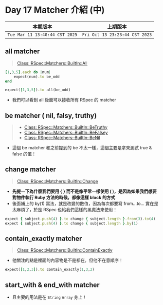# Day 17 Matcher 介紹 (中)

|本期版本|上期版本
|:---:|:---:|
`Tue Mar 11 13:40:44 CST 2025` | `Fri Oct 13 23:23:44 CST 2023`

## all matcher

> [Class: RSpec::Matchers::BuiltIn::All](https://rubydoc.info/gems/rspec-expectations/RSpec/Matchers/BuiltIn/All)


```ruby
[1,3,5].each do |num|
	expect(num).to be_odd
end

expect([1,3,5]).to all(be_odd)
```

* 我們可以看到 all 後面可以接收所有 RSpec 的 matcher

## be matcher ( nil, falsy, truthy)

> * [Class: RSpec::Matchers::BuiltIn::BeTruthy](https://rubydoc.info/gems/rspec-expectations/RSpec/Matchers/BuiltIn/BeTruthy)
> * [Class: RSpec::Matchers::BuiltIn::BeFalsey](https://rubydoc.info/gems/rspec-expectations/RSpec/Matchers/BuiltIn/BeFalsey)
> * [Class: RSpec::Matchers::BuiltIn::BeNil](https://rubydoc.info/gems/rspec-expectations/RSpec/Matchers/BuiltIn/BeNil)

* 這個 be matcher 和之前提到的 be 不太一樣，這個主要是拿來測試 true & false 的值！

## change matcher

> [Class: RSpec::Matchers::BuiltIn::Change](https://rubydoc.info/gems/rspec-expectations/RSpec/Matchers/BuiltIn/Change)

* **先提一下為什麼我們要用 { } 而不是像平常一樣使用 ( )，是因為如果我們想要對物件執行 Ruby 方法的時候，都像這樣 block 的方式**
* 後面補上的 by(1) 寫法，就是改變的數值，因為每次都要寫 from...to... 實在是太麻煩了，於是 RSpec 也給我們這樣的黑魔法來使用！

```ruby
expect { subject.push(4) }.to change { subject.length }.from(3).to(4)
expect { subject.push(4) }.to change { subject.length }.by(1)
```

## contain_exactly matcher

> [Class: RSpec::Matchers::BuiltIn::ContainExactly](https://rubydoc.info/gems/rspec-expectations/RSpec/Matchers/BuiltIn/ContainExactly)

* 他關注的點是裡面的內容物是不是都在，但他不在意順序！

```ruby
expect([1,2,3]).to contain_exactly(1,3,2)
```

## start\_with & end\_with matcher

* 且主要的用法是在 `String` `Array` 身上！